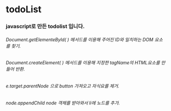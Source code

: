 # todoList
### javascript로 만든 todolist 입니다.
###### Document.getElementeById( ) 메서드를 이용해 주어진 ID와 일치하는 DOM 요소를 찾기.
###### Document.createElement( ) 메서드를 이용해 지정한 tagName의 HTML요소를 만들어 반환.
###### e.target.parentNode 으로 button 가져오고 자식요를 제거.
###### node.appendChild node 객체를 받아와서 li에 노드를 추가.
